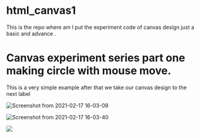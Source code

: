 # html_canvas1
This is the repo where am I put the experiment code of canvas design just a basic and advance .

<h1>Canvas experiment series part one making circle with mouse move. </h1
 # <label style=""> This is a very simple example after that we take our canvas design to the next label</label>
  
![Screenshot from 2021-02-17 16-03-09](https://user-images.githubusercontent.com/35723915/108192718-9f532400-713a-11eb-94a2-02ae64b9dbee.png)

![Screenshot from 2021-02-17 16-03-40](https://user-images.githubusercontent.com/35723915/108193126-20122000-713b-11eb-89e1-07ca245bde86.png)

<a><img src="http://dump.thecybershadow.net/6c736bfd11ded8cdc5e2bda009a6694a/colortext.svg"/></a>
